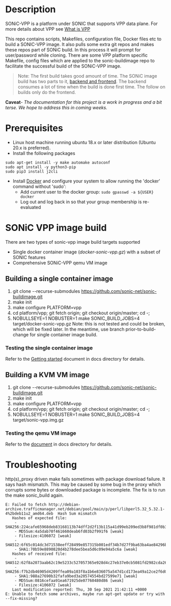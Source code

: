 # Description
SONiC-VPP is a platform under SONIC that supports VPP data plane. For more details about VPP see [What is VPP](https://s3-docs.fd.io/vpp/23.06/) 

This repo contains  scripts, Makefiles, configuration file, Docker files etc to build a SONIC-VPP image. It also pulls some extra git repos and makes these repos part of SONiC build. In this process it will prompt for user/password while cloning. There are some VPP platform specific Makefile, config files which are applied to the sonic-buildimage repo to facilitate the successful build of the SONiC-VPP image.

> Note: The first build takes good amount of time. The SONiC image build has two parts to it, [backend and frontend](https://github.com/sonic-net/sonic-buildimage/blob/master/README.buildsystem.md). The backend consumes a lot of time when the build is done first time. The follow on builds only do the frontend.

**Caveat**- *The documentation for this project is a work in progress and a bit terse. We hope to address this in coming weeks.* 

# Prerequisites
 * Linux host machine running ubuntu 18.x or later distribution (Ubuntu 20.x is preferred).
 * Install the following packages 

```
sudo apt-get install -y make automake autoconf
sudo apt install -y python3-pip
sudo pip3 install j2cli
```

 * Install [Docker](https://docs.docker.com/engine/install/) and configure your system to allow running the 'docker' command without 'sudo':
    * Add current user to the docker group: `sudo gpasswd -a ${USER} docker`
    * Log out and log back in so that your group membership is re-evaluated

# SONiC VPP image build
There are two types of sonic-vpp image build targets supported
 * Single docker container image (*docker-sonic-vpp.gz*) with a subset of SONIC features
 * Comprehensive SONiC-VPP qemu VM image

## Building a single container image

1. git clone --recurse-submodules https://github.com/sonic-net/sonic-buildimage.git
2. make init
3. make configure PLATFORM=vpp
4. cd platform/vpp; git fetch origin; git checkout origin/master; cd -;
5. NOBULLSEYE=1 NOBUSTER=1 make SONIC_BUILD_JOBS=4 target/docker-sonic-vpp.gz
Note: this is not tested and could be broken, which will be fixed later. In the meantime, use branch prior-to-build-change for single container image build.

### Testing the single container image

Refer to the [Getting started](docs/README.getting-started.md) document in docs directory for details. 


## Building a KVM VM image 
1. git clone --recurse-submodules https://github.com/sonic-net/sonic-buildimage.git
2. make init
3. make configure PLATFORM=vpp
4. cd platform/vpp; git fetch origin; git checkout origin/master; cd -;
5. NOBULLSEYE=1 NOBUSTER=1 make SONIC_BUILD_JOBS=4 target/sonic-vpp.img.gz
### Testing the qemu VM image

Refer to the [document](docs/README.sonic_vm.md) in docs directory for details. 


# Troubleshooting

http(s)_proxy driven make fails sometimes with package download failure. It says hash mismatch. This may be caused
by some bug in the proxy which corrupts some bytes or downloaded package is incomplete. The fix is to run the
make sonic_build again.

```
E: Failed to fetch http://debian-archive.trafficmanager.net/debian/pool/main/p/perl/libperl5.32_5.32.1-4%2bdeb11u2_amd64.deb  Hash Sum mismatch
   Hashes of expected file:
    - SHA256:224cafe65968deb83168113b74dff2d2f13b115a41d99eb209ed3b8f981df0b3
    - MD5Sum:4a5dab70f461660deab6fd03b2f991f6 [weak]
    - Filesize:4106072 [weak]
    - SHA512:6f65c014dc3d71538eeff28499e857315b001edf34b7d27f9ba63ba4ae84296b23a03cf4d3684f048d2cf3ae6591f961e808041015c8cbf87993b37fceae21fc
    - SHA1:70b59e8890820d4b278dee5bea5d6c09e94a5c6a [weak]
   Hashes of received file:
    - SHA512:62f8a2073aab62c19e5233c527057365e928d4c27eb37e0cb5081fd2982cda265ff7088baf4539af754333fa0625370e1b38e02715fba056e1f8bad1d589c2b1
    - SHA256:f7b2db46905d4209ffea09a103f8a1b6e836075a547d1cd173ea49a12ce2f6d0
    - SHA1:988a27690b32fafa9bed3a20574554bd27599e71 [weak]
    - MD5Sum:0816cefaa91ea671925de07760480d86 [weak]
    - Filesize:4106072 [weak]
   Last modification reported: Thu, 30 Sep 2021 21:42:11 +0000
E: Unable to fetch some archives, maybe run apt-get update or try with --fix-missing?

```
